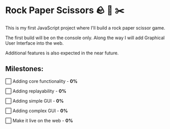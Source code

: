 # Rock Paper Scissors 🪨 📄 ✂️
This is my first JavaScript project where I'll build a rock paper scissor game.

The first build will be on the console only. Along the way I will add Graphical User Interface into the web.

Additional features is also expected in the near future.

## Milestones:
⬜ Adding core functionality - **0%**

⬜ Adding replayability - **0%**

⬜ Adding simple GUI - **0%**

⬜ Adding complex GUI - **0%**

⬜ Make it live on the web - **0%**



[^1]: *Notes: ✅ Completed     ⬜ On Progress*
